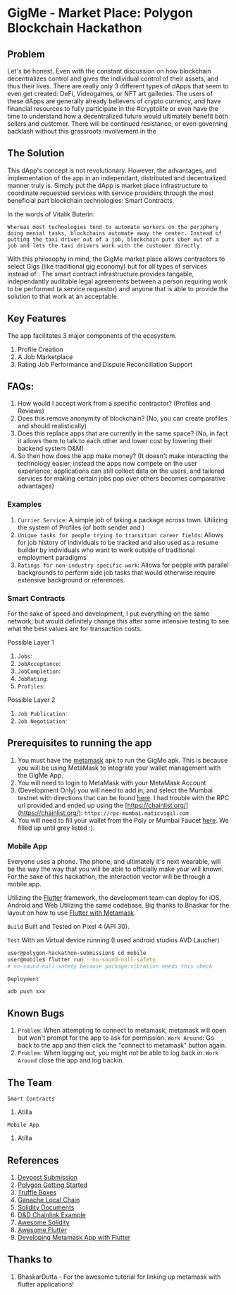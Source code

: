 # GigMe - Market Place: Polygon Blockchain Hackathon

## Problem
Let's be honest. Even with the constant discussion on how blockchain decentralizes control and gives the individual control of their assets, and thus their lives. There are really only 3 different types of dApps that seem to even get created: DeFi, Videogames, or NFT art galleries. The users of these dApps are generally already believers of crypto currency, and have financial resources to fully participate in the #cryptolife or even have the time to understand how a decentralized future would ultimately benefit both sellers and customer. There will be continued resistance, or even governing backlash without this grassroots involvement in the 

## The Solution
This dApp's concept is not revolutionary. However, the advantages, and implementation of the app in an independant, distributed and decentralized manner truly is. Simply put the dApp is market place infrastructure to coordinate requested services with service providers through the most beneficial part blockchain technologies: Smart Contracts.

In the words of Vitalik Buterin:
```
Whereas most technologies tend to automate workers on the periphery doing menial tasks, blockchains automate away the center. Instead of putting the taxi driver out of a job, blockchain puts Uber out of a job and lets the taxi drivers work with the customer directly.
```

With this philosophy in mind, the GigMe market place allows contractors to select Gigs (like traditional gig economy) but for all types of services instead of . The smart contract infrastructure provides tangable, independantly auditable legal agreements between a person requiring work to be performed (a service requestor) and anyone that is able to provide the solution to that work at an acceptable. 

## Key Features
The app facilitates 3 major components of the ecosystem. 
1. Profile Creation
2. A Job Marketplace
3. Rating Job Performance and Dispute Reconciliation Support

## FAQs: 
1. How would I accept work from a specific contractor? (Profiles and Reviews)
2. Does this remove anonymity of blockchain? (No, you can create profiles and should realistically)
3. Does this replace apps that are currently in the same space? (No, in fact it allows them to talk to each other and lower cost by lowering their backend system O&M)
4. So then how does the app make money? (It doesn't make interacting the technology easier, instead the apps now compete on the user experience; applications can still collect data on the users, and tailored services for making certain jobs pop over others becomes comparative advantages)


### Examples
1. ```Currier Service```: A simple job of taking a package across town. Utilizing the system of Profiles (of both sender and )
2. ```Unique tasks for people trying to transition career fields```: Allows for job history of individuals to be tracked and also used as a resume builder by individuals who want to work outside of traditional employment paradigms 
3. ```Ratings for non-industry specific work```: Allows for people with parallel backgrounds to perform side job tasks that would otherwise require extensive background or references.

### Smart Contracts
For the sake of speed and development, I put everything on the same network, but would definitely change this after some intensive testing to see what the best values are for transaction costs.

Possible Layer 1
1. ```Jobs```:
2. ```JobAcceptance```:
3. ```JobCompletion```:
4. ```JobRating```:
5. ```Profiles```:

Possible Layer 2
1. ```Job Publication```:
2. ```Job Negotiation```:

## Prerequisites to running the app
1. You must have the [metamask](https://github.com/MetaMask/metamask-mobile/releases) apk to run the GigMe apk. This is because you will be using MetaMask to integrate your wallet management with the GigMe App.
2. You will need to login to MetaMask with your MetaMask Account
3. (Development Only) you will need to add in, and select the Mumbai testnet with directions that can be found [here](https://docs.polygon.technology/docs/develop/network-details/network/). I had trouble with the RPC url provided and ended up using the [https://chainlist.org/](https://chainlist.org/): ```https://rpc-mumbai.maticvigil.com```
4. You will need to fill your wallet from the Poly or Mumbai Faucet [here](https://faucet.polygon.technology/). We filled up until grey listed :). 

### Mobile App
Everyone uses a phone. The phone, and ultimately it's next wearable, will be the way the way that you will be able to officially make your will known. For the sake of this hackathon, the interaction vector will be through a mobile app.

Utilizing the [Flutter](https://flutter.dev/) framework, the development team can deploy for iOS, Android and Web Utilizing the same codebase. Big thanks to Bhaskar for the layout on how to use [Flutter with Metamask](https://dev.to/bhaskardutta/building-with-flutter-and-metamask-8h5).

```Build```
Built and Tested on Pixel 4 (API 30).

```Test```
With an Virtual device running (I used android studios AVD Laucher)
```sh
user@polygon-hackathon-submission$ cd mobile
user@mobile$ flutter run --no-sound-null-safety
# no-sound-null-safety because package:vibration needs this check
```

```Deployment```

```sh
adb push xxx
```

## Known Bugs 
1. ```Problem```: When attempting to connect to metamask, metamask will open but won't prompt for the app to ask for permission. ```Work Around```: Go back to the app and then click the "connect to metamask" button again.
2. ```Problem```: When logging out, you might not be able to log back in. ```Work Around``` close the app and log backin.

## The Team 
```Smart Contracts```
1. Atilla

```Mobile App```
1. Atilla 

## References
1. [Devpost Submission](https://devpost.com/submit-to/15647-polygon-buidl-it-summer-2022/manage/submissions)
2. [Polygon Getting Started](https://docs.polygon.technology/docs/develop/getting-started/) 
3. [Truffle Boxes](https://trufflesuite.com/boxes/)
4. [Ganache Local Chain](https://github.com/trufflesuite/ganache)
5. [Solidity Documents](https://docs.soliditylang.org/en/v0.8.15/)
6. [D&D Chainlink Example](https://github.com/PatrickAlphaC/dungeons-and-dragons-nft/blob/master/contracts/DungeonsAndDragonsCharacter.sol)
7. [Awesome Solidity](https://github.com/bkrem/awesome-solidity)
8. [Awesome Flutter](https://github.com/Solido/awesome-flutter)
9. [Developing Metamask App with Flutter](https://github.com/BhaskarDutta2209/FlutterAppWithMetamask)

## Thanks to
1. BhaskarDutta - For the awesome tutorial for linking up metamask with flutter applications!